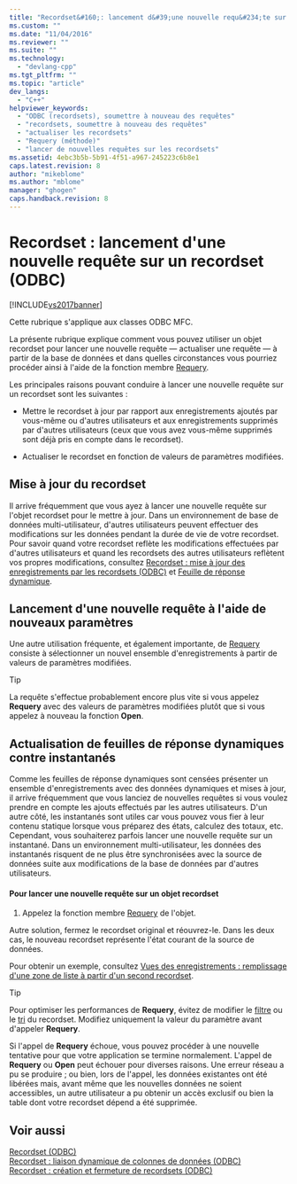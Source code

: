 ```yaml
---
title: "Recordset&#160;: lancement d&#39;une nouvelle requ&#234;te sur un recordset (ODBC) | Microsoft Docs"
ms.custom: ""
ms.date: "11/04/2016"
ms.reviewer: ""
ms.suite: ""
ms.technology: 
  - "devlang-cpp"
ms.tgt_pltfrm: ""
ms.topic: "article"
dev_langs: 
  - "C++"
helpviewer_keywords: 
  - "ODBC (recordsets), soumettre à nouveau des requêtes"
  - "recordsets, soumettre à nouveau des requêtes"
  - "actualiser les recordsets"
  - "Requery (méthode)"
  - "lancer de nouvelles requêtes sur les recordsets"
ms.assetid: 4ebc3b5b-5b91-4f51-a967-245223c6b8e1
caps.latest.revision: 8
author: "mikeblome"
ms.author: "mblome"
manager: "ghogen"
caps.handback.revision: 8
---
```

# Recordset&#160;: lancement d&#39;une nouvelle requ&#234;te sur un recordset (ODBC)
[!INCLUDE[vs2017banner](../../assembler/inline/includes/vs2017banner.md)]

Cette rubrique s'applique aux classes ODBC MFC.  
  
 La présente rubrique explique comment vous pouvez utiliser un objet recordset pour lancer une nouvelle requête — actualiser une requête — à partir de la base de données et dans quelles circonstances vous pourriez procéder ainsi à l'aide de la fonction membre [Requery](../Topic/CRecordset::Requery.md).  
  
 Les principales raisons pouvant conduire à lancer une nouvelle requête sur un recordset sont les suivantes :  
  
-   Mettre le recordset à jour par rapport aux enregistrements ajoutés par vous\-même ou d'autres utilisateurs et aux enregistrements supprimés par d'autres utilisateurs \(ceux que vous avez vous\-même supprimés sont déjà pris en compte dans le recordset\).  
  
-   Actualiser le recordset en fonction de valeurs de paramètres modifiées.  
  
##  <a name="_core_bringing_the_recordset_up_to_date"></a> Mise à jour du recordset  
 Il arrive fréquemment que vous ayez à lancer une nouvelle requête sur l'objet recordset pour le mettre à jour.  Dans un environnement de base de données multi\-utilisateur, d'autres utilisateurs peuvent effectuer des modifications sur les données pendant la durée de vie de votre recordset.  Pour savoir quand votre recordset reflète les modifications effectuées par d'autres utilisateurs et quand les recordsets des autres utilisateurs reflètent vos propres modifications, consultez [Recordset : mise à jour des enregistrements par les recordsets \(ODBC\)](../../data/odbc/recordset-how-recordsets-update-records-odbc.md) et [Feuille de réponse dynamique](../../data/odbc/dynaset.md).  
  
##  <a name="_core_requerying_based_on_new_parameters"></a> Lancement d'une nouvelle requête à l'aide de nouveaux paramètres  
 Une autre utilisation fréquente, et également importante, de [Requery](../Topic/CRecordset::Requery.md) consiste à sélectionner un nouvel ensemble d'enregistrements à partir de valeurs de paramètres modifiées.  
  
> [!TIP]
>  La requête s'effectue probablement encore plus vite si vous appelez **Requery** avec des valeurs de paramètres modifiées plutôt que si vous appelez à nouveau la fonction **Open**.  
  
##  <a name="_core_requerying_dynasets_vs.._snapshots"></a> Actualisation de feuilles de réponse dynamiques contre instantanés  
 Comme les feuilles de réponse dynamiques sont censées présenter un ensemble d'enregistrements avec des données dynamiques et mises à jour, il arrive fréquemment que vous lanciez de nouvelles requêtes si vous voulez prendre en compte les ajouts effectués par les autres utilisateurs.  D'un autre côté, les instantanés sont utiles car vous pouvez vous fier à leur contenu statique lorsque vous préparez des états, calculez des totaux, etc.  Cependant, vous souhaiterez parfois lancer une nouvelle requête sur un instantané.  Dans un environnement multi\-utilisateur, les données des instantanés risquent de ne plus être synchronisées avec la source de données suite aux modifications de la base de données par d'autres utilisateurs.  
  
#### Pour lancer une nouvelle requête sur un objet recordset  
  
1.  Appelez la fonction membre [Requery](../Topic/CRecordset::Requery.md) de l'objet.  
  
 Autre solution, fermez le recordset original et réouvrez\-le.  Dans les deux cas, le nouveau recordset représente l'état courant de la source de données.  
  
 Pour obtenir un exemple, consultez [Vues des enregistrements : remplissage d'une zone de liste à partir d'un second recordset](../../data/filling-a-list-box-from-a-second-recordset-mfc-data-access.md).  
  
> [!TIP]
>  Pour optimiser les performances de **Requery**, évitez de modifier le [filtre](../../data/odbc/recordset-filtering-records-odbc.md) ou le [tri](../../data/odbc/recordset-sorting-records-odbc.md) du recordset.  Modifiez uniquement la valeur du paramètre avant d'appeler **Requery**.  
  
 Si l'appel de **Requery** échoue, vous pouvez procéder à une nouvelle tentative pour que votre application se termine normalement.  L'appel de **Requery** ou **Open** peut échouer pour diverses raisons.  Une erreur réseau a pu se produire ; ou bien, lors de l'appel, les données existantes ont été libérées mais, avant même que les nouvelles données ne soient accessibles, un autre utilisateur a pu obtenir un accès exclusif ou bien la table dont votre recordset dépend a été supprimée.  
  
## Voir aussi  
 [Recordset \(ODBC\)](../../data/odbc/recordset-odbc.md)   
 [Recordset : liaison dynamique de colonnes de données \(ODBC\)](../../data/odbc/recordset-dynamically-binding-data-columns-odbc.md)   
 [Recordset : création et fermeture de recordsets \(ODBC\)](../../data/odbc/recordset-creating-and-closing-recordsets-odbc.md)